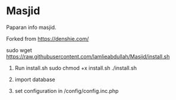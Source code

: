 # Masjid
Paparan info masjid.

Forked from https://denshie.com/

sudo wget https://raw.githubusercontent.com/lamlieabdullah/Masjid/install.sh

1. Run install.sh
sudo chmod +x install.sh
./install.sh

2. import database
3. set configuration in /config/config.inc.php
